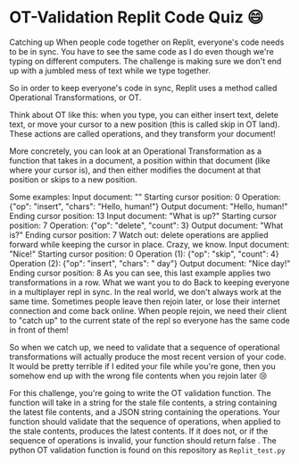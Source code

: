# OT-Validation Replit Code Quiz :smile:
Catching up
When people code together on Replit, everyone's code needs to be in sync. You have to see the same code as I do even though we're typing on different computers. The challenge is making sure we don't end up with a jumbled mess of text while we type together.

So in order to keep everyone's code in sync, Replit uses a method called Operational Transformations, or OT.

Think about OT like this: when you type, you can either insert text, delete text, or move your cursor to a new position (this is called skip in OT land). These actions are called operations, and they transform your document!

More concretely, you can look at an Operational Transformation as a function that takes in a document, a position within that document (like where your cursor is), and then either modifies the document at that position or skips to a new position.

Some examples:
Input document: ""
Starting cursor position: 0
Operation: {"op": "insert", "chars": "Hello, human!"}
Output document: "Hello, human!"
Ending cursor position: 13
Input document: "What is up?"
Starting cursor position: 7
Operation: {"op": "delete", "count": 3}
Output document: "What is?"
Ending cursor position: 7
Watch out: delete operations are applied forward while keeping the cursor in place. Crazy, we know.
Input document: "Nice!"
Starting cursor position: 0
Operation (1): {"op": "skip", "count": 4}
Operation (2): {"op": "insert", "chars": " day"}
Output document: "Nice day!"
Ending cursor position: 8
As you can see, this last example applies two transformations in a row.
What we want you to do
Back to keeping everyone in a multiplayer repl in sync. In the real world, we don't always work at the same time. Sometimes people leave then rejoin later, or lose their internet connection and come back online. When people rejoin, we need their client to "catch up" to the current state of the repl so everyone has the same code in front of them!

So when we catch up, we need to validate that a sequence of operational transformations will actually produce the most recent version of your code. It would be pretty terrible if I edited your file while you're gone, then you somehow end up with the wrong file contents when you rejoin later 😢

For this challenge, you're going to write the OT validation function. The function will take in a string for the stale file contents, a string containing the latest file contents, and a JSON string containing the operations. Your function should validate that the sequence of operations, when applied to the stale contents, produces the latest contents. If it does not, or if the sequence of operations is invalid, your function should return false . The python OT validation function is found on this repository as `Replit_test.py`
